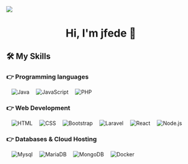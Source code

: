 <img src="https://jfede.com/portfolio/img/banner.png">

<div align="center"><h1>Hi, I'm jfede 👋</h1></div>

## 🛠️ My Skills
### 👉 Programming languages

<p align="left"> 
    &emsp;<img alt="Java" src="https://img.shields.io/badge/Java-%23ED8B00.svg?logo=openjdk&logoColor=white">
    &emsp;<img alt="JavaScript" src="https://img.shields.io/badge/JavaScript%20-%23F7DF1E.svg?logo=javascript&logoColor=black">
    &emsp;<img alt="PHP" src="https://img.shields.io/badge/PHP-%23777BB4.svg?logo=php&logoColor=white"/>


### 👉 Web Development
<p align="left"> 
  &emsp;<img alt="HTML" src="https://img.shields.io/badge/HTML5%20-%23E34F26.svg?logo=html5&logoColor=white">
  &emsp;<img alt="CSS" src="https://img.shields.io/badge/CSS%20-%231572B6.svg?logo=css3&logoColor=white">
  &emsp;<img alt="Bootstrap" src="https://img.shields.io/badge/Bootstrap-%23563D7C.svg?style=flat&logo=bootstrap&logoColor=white"/>
  &emsp;<img alt="Laravel" src="https://img.shields.io/badge/Laravel-%23FF2D20.svg?logo=laravel&logoColor=white">
  &emsp;<img alt="React" src="https://img.shields.io/badge/React-%2320232a.svg?logo=react&logoColor=%2361DAFB">
  &emsp;<img alt="Node.js" src="https://img.shields.io/badge/Node.js-6DA55F?logo=node.js&logoColor=white">
</p>

### 👉 Databases & Cloud Hosting
<p align="left">
  &emsp;<img alt="Mysql" src="https://img.shields.io/badge/MySQL-4479A1?logo=mysql&logoColor=fff">
  &emsp;<img alt="MariaDB" src="https://img.shields.io/badge/MariaDB-003545?logo=mariadb&logoColor=white">
  &emsp;<img alt="MongoDB" src="https://img.shields.io/badge/MongoDB-%234ea94b.svg?logo=mongodb&logoColor=white">
  &emsp;<img alt="Docker" src="https://img.shields.io/badge/Docker-2496ED?logo=docker&logoColor=fff">
  


